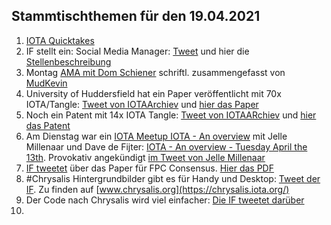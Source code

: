 ## Stammtischthemen für den 19.04.2021

1. [IOTA Quicktakes](https://www.youtube.com/watch?v=uAjreHuMa_Q)
2. IF stellt ein: Social Media Manager: [Tweet](https://twitter.com/iota/status/1381864791870992386?s=20) und hier die [Stellenbeschreibung](https://iota.bamboohr.com/jobs/view.php?id=133&source=bamboohr)
3. Montag [AMA mit Dom Schiener](https://www.youtube.com/watch?v=s3pykrpmEy8) schriftl. zusammengefasst von [MudKevin](https://twitter.com/MudKevin/status/1381742670725312515?s=20)
4. University of Huddersfield hat ein Paper veröffentlicht mit 70x IOTA/Tangle: [Tweet von IOTAArchiev](https://twitter.com/_iotaarchive/status/1381553933089394688?s=20) und [hier das Paper](https://pure.hud.ac.uk/ws/portalfiles/portal/19558445/Enabling_Distributed_Intelligence_in_the_Internet_of_Things_with_IOTA_and_Mobile_Agents.pdf)
5. Noch ein Patent mit 14x IOTA Tangle: [Tweet von IOTAARchiev](https://twitter.com/_iotaarchive/status/1381855419639992320?s=20) und [hier das Patent](https://worldwide.espacenet.com/patent/search?q=pn%3DJP2021034882A)
6. Am Dienstag war ein [IOTA Meetup IOTA - An overview](https://www.youtube.com/watch?v=jQ0vcx0q030) mit Jelle Millenaar und Dave de Fijter: [IOTA - An overview - Tuesday April the 13th](https://www.meetup.com/de-DE/LiskCenterUtrecht/events/277031380/?_xtd=gqFyqTI3MDI5MDA2OKFwp2FuZHJvaWQ&from=ref). Provokativ angekündigt [im Tweet von Jelle Millenaar](https://twitter.com/JelleFm/status/1381995312399679494?s=20)
7. [IF tweetet](https://twitter.com/iota/status/1381927313575673858?s=20) über das Paper für FPC Consensus. [Hier das PDF](https://arxiv.org/pdf/2104.05313.pdf)
8. #Chrysalis Hintergrundbilder gibt es für Handy und Desktop: [Tweet der IF](https://twitter.com/iota/status/1381977793970458641?s=20). Zu finden auf [www.chrysalis.org](https://chrysalis.iota.org/)
9. Der Code nach Chrysalis wird viel einfacher: [Die IF tweetet darüber](https://twitter.com/iota/status/1382009446126215170?s=20)
10. 
